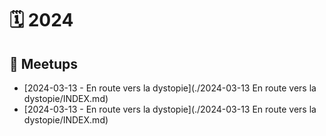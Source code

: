 # 🗓️ 2024

## 📢 Meetups

- [2024-03-13 - En route vers la dystopie](./2024-03-13 En route vers la dystopie/INDEX.md)
- [2024-03-13 - En route vers la dystopie](./2024-03-13 En route vers la dystopie/INDEX.md)